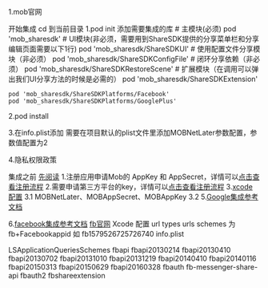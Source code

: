 1.mob官网

开始集成
cd 到当前目录
1.pod init
    添加需要集成的库
    # 主模块(必须)
    pod 'mob_sharesdk'
    # UI模块(非必须，需要用到ShareSDK提供的分享菜单栏和分享编辑页面需要以下1行)
    pod 'mob_sharesdk/ShareSDKUI'
    # 使用配置文件分享模块（非必须）
    pod 'mob_sharesdk/ShareSDKConfigFile'
    # 闭环分享依赖（非必须）
    pod 'mob_sharesdk/ShareSDKRestoreScene'
    # 扩展模块（在调用可以弹出我们UI分享方法的时候是必需的）
    pod 'mob_sharesdk/ShareSDKExtension'


    pod 'mob_sharesdk/ShareSDKPlatforms/Facebook'
    pod 'mob_sharesdk/ShareSDKPlatforms/GooglePlus'

2.pod install

3.在info.plist添加 需要在项目默认的plist文件里添加MOBNetLater参数配置，参数值配置为2

4.隐私权限政策


集成之前 [先阅读](https://new.dashboard.mob.com/#/createApp)
1.注册应用申请Mob的 AppKey 和 AppSecret，详情可以[点击查看注册流程](https://www.mob.com/wiki/detailed/?wiki=develoger_liucheng&id=undefined)
2.需要申请第三方平台的key，详情可以[点击查看注册流程](https://www.mob.com/wiki/detailed?wiki=ios_third_party_register_process&id=14)
3.[xcode 配置](https://www.mob.com/wiki/detailed?wiki=1&id=14)
    3.1 MOBNetLater、MOBAppSecret、MOBAppKey
    3.2
5.[Google集成参考文档](https://www.mob.com/wiki/detailed?wiki=405&id=172)

6.[facebook集成参考文档](https://www.mob.com/wiki/detailed?wiki=393&id=172)
  [fb官网](https://developers.facebook.com/docs/facebook-login/ios)
 Xcode 配置 url types
        urls schemes 为 fb+Facebookappid 如 fb1579526725726740
info.plist 

<key>LSApplicationQueriesSchemes</key>
<array>
  <string>fbapi</string>
  <string>fbapi20130214</string>
  <string>fbapi20130410</string>
  <string>fbapi20130702</string>
  <string>fbapi20131010</string>
  <string>fbapi20131219</string>
  <string>fbapi20140410</string>
  <string>fbapi20140116</string>
  <string>fbapi20150313</string>
  <string>fbapi20150629</string>
  <string>fbapi20160328</string>
  <string>fbauth</string>
  <string>fb-messenger-share-api</string>
  <string>fbauth2</string>
  <string>fbshareextension</string>
</array>
